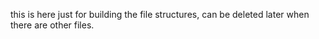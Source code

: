 this is here just for building the file structures, can be deleted later when there are other files.